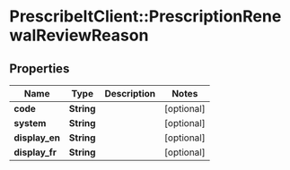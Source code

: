 # PrescribeItClient::PrescriptionRenewalReviewReason

## Properties
Name | Type | Description | Notes
------------ | ------------- | ------------- | -------------
**code** | **String** |  | [optional] 
**system** | **String** |  | [optional] 
**display_en** | **String** |  | [optional] 
**display_fr** | **String** |  | [optional] 

